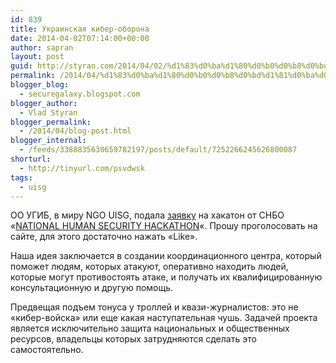 ```yaml
---
id: 839
title: Украинская кибер-оборона
date: 2014-04-02T07:14:00+00:00
author: sapran
layout: post
guid: http://styran.com/2014/04/02/%d1%83%d0%ba%d1%80%d0%b0%d0%b8%d0%bd%d1%81%d0%ba%d0%b0%d1%8f-%d0%ba%d0%b8%d0%b1%d0%b5%d1%80-%d0%be%d0%b1%d0%be%d1%80%d0%be%d0%bd%d0%b0/
permalink: /2014/04/%d1%83%d0%ba%d1%80%d0%b0%d0%b8%d0%bd%d1%81%d0%ba%d0%b0%d1%8f-%d0%ba%d0%b8%d0%b1%d0%b5%d1%80-%d0%be%d0%b1%d0%be%d1%80%d0%be%d0%bd%d0%b0/
blogger_blog:
  - securegalaxy.blogspot.com
blogger_author:
  - Vlad Styran
blogger_permalink:
  - /2014/04/blog-post.html
blogger_internal:
  - /feeds/3388835630659782197/posts/default/7252266245626800087
shorturl:
  - http://tinyurl.com/psvdwsk
tags:
  - uisg
---
```

ОО УГИБ, в миру NGO UISG, подала <a href="http://security.socialboost.com.ua/ideas/view/256" target="_blank">заявку</a> на хакатон от СНБО &#171;<a href="http://security.socialboost.com.ua/" target="_blank">NATIONAL HUMAN SECURITY HACKATHON</a>&#171;. Прошу проголосовать на сайте, для этого достаточно нажать &#171;Like&#187;.

Наша идея заключается в создании координационного центра, который поможет людям, которых атакуют, оперативно находить людей, которые могут противостоять атаке, и получать их квалифицированную консультационную и другую помощь.

Предвещая подъем тонуса у троллей и квази-журналистов: это не &#171;кибер-войска&#187; или еще какая наступательная чушь. Задачей проекта является исключительно защита национальных и общественных ресурсов, владельцы которых затрудняются сделать это самостоятельно.

<div class="addtoany_share_save_container addtoany_content_bottom">
  <div class="a2a_kit a2a_kit_size_32 addtoany_list a2a_target" id="wpa2a_298">
    <a class="a2a_button_facebook" href="http://www.addtoany.com/add_to/facebook?linkurl=https%3A%2F%2Fblog.styran.com%2F2014%2F04%2F%25d1%2583%25d0%25ba%25d1%2580%25d0%25b0%25d0%25b8%25d0%25bd%25d1%2581%25d0%25ba%25d0%25b0%25d1%258f-%25d0%25ba%25d0%25b8%25d0%25b1%25d0%25b5%25d1%2580-%25d0%25be%25d0%25b1%25d0%25be%25d1%2580%25d0%25be%25d0%25bd%25d0%25b0%2F&linkname=%D0%A3%D0%BA%D1%80%D0%B0%D0%B8%D0%BD%D1%81%D0%BA%D0%B0%D1%8F%20%D0%BA%D0%B8%D0%B1%D0%B5%D1%80-%D0%BE%D0%B1%D0%BE%D1%80%D0%BE%D0%BD%D0%B0" title="Facebook" rel="nofollow" target="_blank"></a><a class="a2a_button_twitter" href="http://www.addtoany.com/add_to/twitter?linkurl=https%3A%2F%2Fblog.styran.com%2F2014%2F04%2F%25d1%2583%25d0%25ba%25d1%2580%25d0%25b0%25d0%25b8%25d0%25bd%25d1%2581%25d0%25ba%25d0%25b0%25d1%258f-%25d0%25ba%25d0%25b8%25d0%25b1%25d0%25b5%25d1%2580-%25d0%25be%25d0%25b1%25d0%25be%25d1%2580%25d0%25be%25d0%25bd%25d0%25b0%2F&linkname=%D0%A3%D0%BA%D1%80%D0%B0%D0%B8%D0%BD%D1%81%D0%BA%D0%B0%D1%8F%20%D0%BA%D0%B8%D0%B1%D0%B5%D1%80-%D0%BE%D0%B1%D0%BE%D1%80%D0%BE%D0%BD%D0%B0" title="Twitter" rel="nofollow" target="_blank"></a><a class="a2a_button_google_plus" href="http://www.addtoany.com/add_to/google_plus?linkurl=https%3A%2F%2Fblog.styran.com%2F2014%2F04%2F%25d1%2583%25d0%25ba%25d1%2580%25d0%25b0%25d0%25b8%25d0%25bd%25d1%2581%25d0%25ba%25d0%25b0%25d1%258f-%25d0%25ba%25d0%25b8%25d0%25b1%25d0%25b5%25d1%2580-%25d0%25be%25d0%25b1%25d0%25be%25d1%2580%25d0%25be%25d0%25bd%25d0%25b0%2F&linkname=%D0%A3%D0%BA%D1%80%D0%B0%D0%B8%D0%BD%D1%81%D0%BA%D0%B0%D1%8F%20%D0%BA%D0%B8%D0%B1%D0%B5%D1%80-%D0%BE%D0%B1%D0%BE%D1%80%D0%BE%D0%BD%D0%B0" title="Google+" rel="nofollow" target="_blank"></a><a class="a2a_button_linkedin" href="http://www.addtoany.com/add_to/linkedin?linkurl=https%3A%2F%2Fblog.styran.com%2F2014%2F04%2F%25d1%2583%25d0%25ba%25d1%2580%25d0%25b0%25d0%25b8%25d0%25bd%25d1%2581%25d0%25ba%25d0%25b0%25d1%258f-%25d0%25ba%25d0%25b8%25d0%25b1%25d0%25b5%25d1%2580-%25d0%25be%25d0%25b1%25d0%25be%25d1%2580%25d0%25be%25d0%25bd%25d0%25b0%2F&linkname=%D0%A3%D0%BA%D1%80%D0%B0%D0%B8%D0%BD%D1%81%D0%BA%D0%B0%D1%8F%20%D0%BA%D0%B8%D0%B1%D0%B5%D1%80-%D0%BE%D0%B1%D0%BE%D1%80%D0%BE%D0%BD%D0%B0" title="LinkedIn" rel="nofollow" target="_blank"></a><a class="a2a_dd addtoany_share_save" href="https://www.addtoany.com/share"></a>
  </div>
</div>